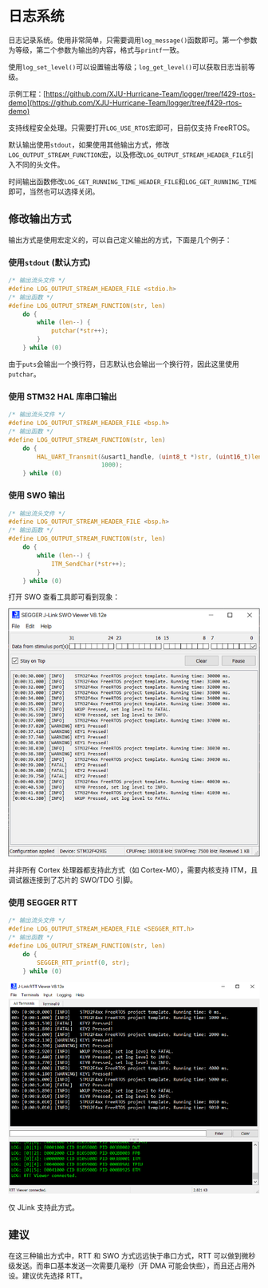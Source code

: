 # 日志系统

日志记录系统。使用非常简单，只需要调用`log_message()`函数即可。第一个参数为等级，第二个参数为输出的内容，格式与`printf`一致。

使用`log_set_level()`可以设置输出等级；`log_get_level()`可以获取日志当前等级。

示例工程：[https://github.com/XJU-Hurricane-Team/logger/tree/f429-rtos-demo](https://github.com/XJU-Hurricane-Team/logger/tree/f429-rtos-demo)

支持线程安全处理。只需要打开`LOG_USE_RTOS`宏即可，目前仅支持 FreeRTOS。

默认输出使用`stdout`，如果使用其他输出方式，修改`LOG_OUTPUT_STREAM_FUNCTION`宏，以及修改`LOG_OUTPUT_STREAM_HEADER_FILE`引入不同的头文件。

时间输出函数修改`LOG_GET_RUNNING_TIME_HEADER_FILE`和`LOG_GET_RUNNING_TIME`即可，当然也可以选择关闭。

## 修改输出方式

输出方式是使用宏定义的，可以自己定义输出的方式，下面是几个例子：

### 使用`stdout` (默认方式)

``` C
/* 输出流头文件 */
#define LOG_OUTPUT_STREAM_HEADER_FILE <stdio.h>
/* 输出函数 */
#define LOG_OUTPUT_STREAM_FUNCTION(str, len)                                   \
    do {                                                                       \
        while (len--) {                                                        \
            putchar(*str++);                                                   \
        }                                                                      \
    } while (0)
```

由于`puts`会输出一个换行符，日志默认也会输出一个换行符，因此这里使用`putchar`。

### 使用 STM32 HAL 库串口输出

``` C
/* 输出流头文件 */
#define LOG_OUTPUT_STREAM_HEADER_FILE <bsp.h>
/* 输出函数 */
#define LOG_OUTPUT_STREAM_FUNCTION(str, len)                                   \
    do {                                                                       \
        HAL_UART_Transmit(&usart1_handle, (uint8_t *)str, (uint16_t)len,       \
                          1000);                                               \
    } while (0)
```

### 使用 SWO 输出

``` C
/* 输出流头文件 */
#define LOG_OUTPUT_STREAM_HEADER_FILE <bsp.h>
/* 输出函数 */
#define LOG_OUTPUT_STREAM_FUNCTION(str, len)                                   \
    do {                                                                       \
        while (len--) {                                                        \
            ITM_SendChar(*str++);                                              \
        }                                                                      \
    } while (0)
```

打开 SWO 查看工具即可看到现象：

![SWO](assets/jlink-swo.png)

并非所有 Cortex 处理器都支持此方式（如 Cortex-M0），需要内核支持 ITM，且调试器连接到了芯片的 SWO/TDO 引脚。

### 使用 SEGGER RTT

``` C
/* 输出流头文件 */
#define LOG_OUTPUT_STREAM_HEADER_FILE <SEGGER_RTT.h>
/* 输出函数 */
#define LOG_OUTPUT_STREAM_FUNCTION(str, len)                                   \
    do {                                                                       \
        SEGGER_RTT_printf(0, str);                                             \
    } while (0)

```

![RTT](assets/jlink-rtt.png)

仅 JLink 支持此方式。

## 建议

在这三种输出方式中，RTT 和 SWO 方式远远快于串口方式，RTT 可以做到微秒级发送。而串口基本发送一次需要几毫秒（开 DMA 可能会快些），而且还占用外设。建议优先选择 RTT。
